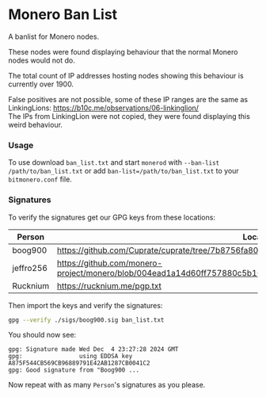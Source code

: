 # Monero Ban List

A banlist for Monero nodes.

These nodes were found displaying behaviour that the normal Monero nodes would not do.

The total count of IP addresses hosting nodes showing this behaviour is currently over 1900.

False positives are not possible, some of these IP ranges are the same as LinkingLions: https://b10c.me/observations/06-linkinglion/  
The IPs from LinkingLion were not copied, they were found displaying this weird behaviour.

### Usage

To use download `ban_list.txt` and start `monerod` with `--ban-list /path/to/ban_list.txt` 
or add `ban-list=/path/to/ban_list.txt` to your `bitmonero.conf` file.

### Signatures 

To verify the signatures get our GPG keys from these locations:

| Person    | Location                                                                                                              |
|-----------|-----------------------------------------------------------------------------------------------------------------------|
| boog900   | <https://github.com/Cuprate/cuprate/tree/7b8756fa80e386fb04173d8220c15c86bf9f9888/misc/gpg_keys>                      |
| jeffro256 | <https://github.com/monero-project/monero/blob/004ead1a14d60ff757880c5b16b894b526427829/utils/gpg_keys/jeffro256.asc> |
| Rucknium  | <https://rucknium.me/pgp.txt>                                                                                         |

Then import the keys and verify the signatures:

```bash
gpg --verify ./sigs/boog900.sig ban_list.txt
```

You should now see: 
```
gpg: Signature made Wed Dec  4 23:27:28 2024 GMT
gpg:                using EDDSA key A875F544CB569CB96889791E42AB1287CB0041C2
gpg: Good signature from "Boog900 ...
```

Now repeat with as many `Person`'s signatures as you please.
